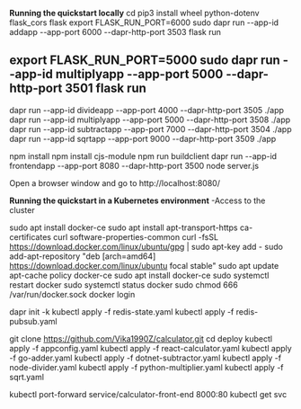 
**Running the quickstart locally**
cd <working dir>
pip3 install wheel python-dotenv flask_cors flask
export FLASK_RUN_PORT=6000
sudo dapr run --app-id addapp --app-port 6000 --dapr-http-port 3503 flask run

export FLASK_RUN_PORT=5000
sudo dapr run --app-id multiplyapp --app-port 5000 --dapr-http-port 3501 flask run
-----
dapr run --app-id divideapp --app-port 4000 --dapr-http-port 3505 ./app
dapr run --app-id multiplyapp --app-port 5000 --dapr-http-port 3508 ./app
dapr run --app-id subtractapp --app-port 7000 --dapr-http-port 3504 ./app
dapr run --app-id sqrtapp --app-port 9000 --dapr-http-port 3509 ./app

npm install
npm install cjs-module
npm run buildclient
dapr run --app-id frontendapp --app-port 8080 --dapr-http-port 3500 node server.js

Open a browser window and go to http://localhost:8080/

**Running the quickstart in a Kubernetes environment**
-Access to the cluster

sudo apt install docker-ce
sudo apt install apt-transport-https ca-certificates curl software-properties-common
curl -fsSL https://download.docker.com/linux/ubuntu/gpg | sudo apt-key add -
sudo add-apt-repository "deb [arch=amd64] https://download.docker.com/linux/ubuntu focal stable"
sudo apt update
apt-cache policy docker-ce
sudo apt install docker-ce
sudo systemctl restart docker
sudo systemctl status docker
sudo chmod 666 /var/run/docker.sock
docker login

dapr init -k
kubectl apply -f redis-state.yaml
kubectl apply -f redis-pubsub.yaml

git clone https://github.com/Vika1990Z/calculator.git
cd deploy
kubectl apply -f appconfig.yaml
kubectl apply -f react-calculator.yaml
kubectl apply -f go-adder.yaml
kubectl apply -f dotnet-subtractor.yaml
kubectl apply -f node-divider.yaml
kubectl apply -f python-multiplier.yaml
kubectl apply -f sqrt.yaml

kubectl port-forward service/calculator-front-end 8000:80
kubectl get svc

